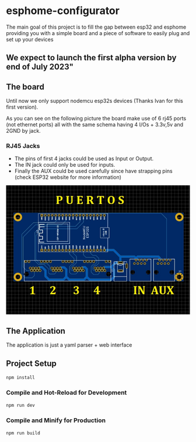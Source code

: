 # esphome-configurator

The main goal of this project is to fill the gap between esp32 and esphome providing you with a simple board and a piece of software to easily plug and set up your devices

## We expect to launch the first alpha version by end of July 2023"

## The board

Until now we only support nodemcu esp32s devices (Thanks Ivan for this first version). 

As you can see on the following picture the board make use of 6 rj45 ports (not ethernet ports) all with the same schema having 4 I/Os + 3.3v,5v and 2GND by jack.

### RJ45 Jacks

- The pins of first 4 jacks could be used as Input or Output. 
- The IN jack could only be used for inputs.
- Finally the AUX could be used carefully since have strapping pins (check ESP32 website for more information)

![esphome configurator board preview](/board/ports.jpg)

## The Application

The application is just a yaml parser + web interface

## Project Setup

```sh
npm install
```

### Compile and Hot-Reload for Development

```sh
npm run dev
```

### Compile and Minify for Production

```sh
npm run build
```

